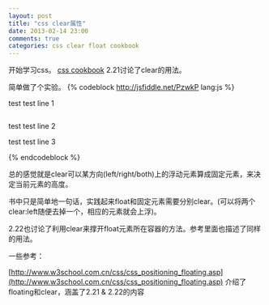 ```yaml
---
layout: post
title: "css clear属性"
date: 2013-02-14 23:00
comments: true
categories: css clear float cookbook
---
```

开始学习css。
[css cookbook](http://www.amazon.com/CSS-Cookbook-Edition-Animal-Guide/dp/059615593X/) 2.21讨论了clear的用法。

简单做了个实验。
{% codeblock http://jsfiddle.net/PzwkP lang:js %}
<img class='leftFloat' />
<p>test test line 1</p>
<img style='clear:left' class='rightFloat'/>
<p style='clear:left'>test test line 2</p>
<p>test test line 3</p>
{% endcodeblock %}

总的感觉就是clear可以某方向(left/right/both)上的浮动元素算成固定元素，来决定当前元素的高度。

书中只是简单地一句话，实践起来float和固定元素需要分别clear。(可以将两个clear:left随便去掉一个，相应的元素就会上浮)。

<css cookbook> 2.22也讨论了利用clear来撑开float元素所在容器的方法。参考里面也描述了同样的用法。

一些参考：

[http://www.w3school.com.cn/css/css_positioning_floating.asp](http://www.w3school.com.cn/css/css_positioning_floating.asp) 介绍了floating和clear，涵盖了<css cookbook>2.21 & 2.22的内容